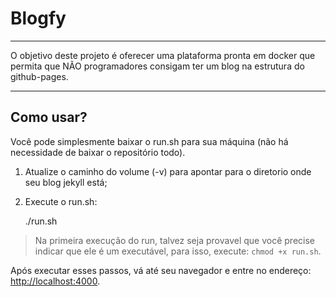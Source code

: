 # Blogfy

-------

O objetivo deste projeto é oferecer uma plataforma pronta em docker que permita que NÃO programadores consigam ter um blog na estrutura do github-pages.

-------

## Como usar?

Você pode simplesmente baixar o run.sh para sua máquina (não há necessidade de baixar o repositório todo).

1. Atualize o caminho do volume (-v) para apontar para o diretorio onde seu blog jekyll está;
2. Execute o run.sh:


    ./run.sh

 
> Na primeira execução do run, talvez seja provavel que você precise indicar que ele é um executável, para isso, execute: `chmod +x run.sh`.

Após executar esses passos, vá até seu navegador e entre no endereço: [http://localhost:4000](http://localhost:4000).
